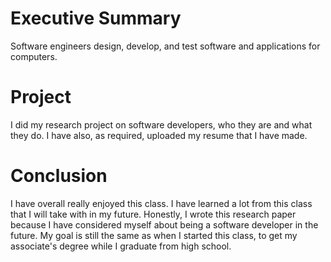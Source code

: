 # Executive Summary

Software engineers design, develop, and test software and applications for computers.  

# Project

I did my research project on software developers, who they are and what they do. I have also, as required, uploaded my resume that I have made.

# Conclusion

I have overall really enjoyed this class. I have learned a lot from this class that I will take with in my future. Honestly, I wrote this research paper because I have considered myself about being a software developer in the future. My goal is still the same as when I started this class, to get my associate's degree while I graduate from high school.
